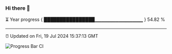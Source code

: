 ### Hi there 👋

⏳ Year progress { ████████████████▁▁▁▁▁▁▁▁▁▁▁▁▁▁ } 54.82 %

---

⏰ Updated on Fri, 19 Jul 2024 15:37:13 GMT

![Progress Bar CI](https://github.com/IshwaranRudhara/GIT-ACTION/workflows/Progress%20Bar%20CI/badge.svg)
